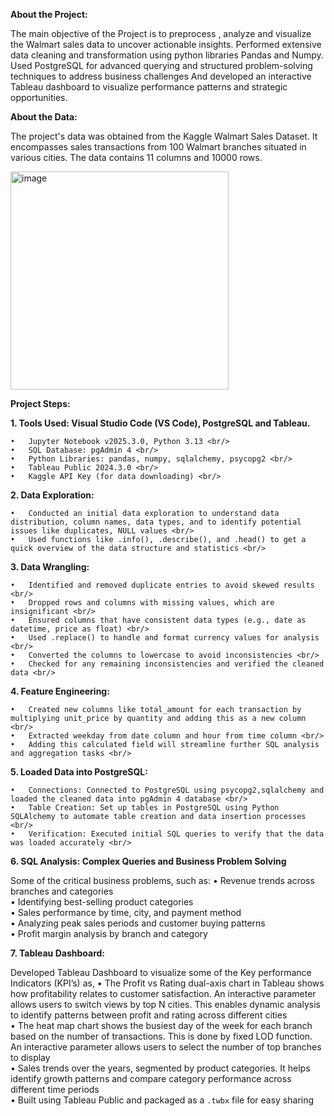 **About the Project:**

The main objective of the Project is to preprocess , analyze and visualize the Walmart sales data to uncover actionable insights. Performed extensive data cleaning and transformation using python libraries Pandas and Numpy. Used PostgreSQL for advanced querying and structured problem-solving techniques to address business challenges And developed an interactive Tableau dashboard to visualize performance patterns and strategic opportunities.

**About the Data:**

The project's data was obtained from the Kaggle Walmart Sales Dataset. It encompasses sales transactions from 100 Walmart branches situated in various cities. The data contains 11 columns and 10000 rows.

<img width="349" alt="image" src="https://github.com/user-attachments/assets/f89a279f-207b-4434-9b9f-73fbdc454920" />

**Project Steps:**

**1.	Tools Used: Visual Studio Code (VS Code), PostgreSQL and Tableau.**

    •	Jupyter Notebook v2025.3.0, Python 3.13 <br/>
    •	SQL Database: pgAdmin 4 <br/>
    •	Python Libraries: pandas, numpy, sqlalchemy, psycopg2 <br/>
    •	Tableau Public 2024.3.0 <br/>
    •	Kaggle API Key (for data downloading) <br/>

**2.	Data Exploration:**
   
    •	Conducted an initial data exploration to understand data distribution, column names, data types, and to identify potential issues like duplicates, NULL values <br/>
    •	Used functions like .info(), .describe(), and .head() to get a quick overview of the data structure and statistics <br/>

**3.	 Data Wrangling:**

    •	Identified and removed duplicate entries to avoid skewed results <br/>
    •	Dropped rows and columns with missing values, which are insignificant <br/>
    •	Ensured columns that have consistent data types (e.g., date as datetime, price as float) <br/>
    •	Used .replace() to handle and format currency values for analysis <br/>
    •	Converted the columns to lowercase to avoid inconsistencies <br/>
    •	Checked for any remaining inconsistencies and verified the cleaned data <br/>

**4.	 Feature Engineering:**

    •	Created new columns like total_amount for each transaction by multiplying unit_price by quantity and adding this as a new column <br/>
    •	Extracted weekday from date column and hour from time column <br/>
    •	Adding this calculated field will streamline further SQL analysis and aggregation tasks <br/>

**5.	Loaded Data into PostgreSQL:**

    •	Connections: Connected to PostgreSQL using psycopg2,sqlalchemy and loaded the cleaned data into pgAdmin 4 database <br/>
    •	Table Creation: Set up tables in PostgreSQL using Python SQLAlchemy to automate table creation and data insertion processes <br/>
    •	Verification: Executed initial SQL queries to verify that the data was loaded accurately <br/>

**6.	SQL Analysis: Complex Queries and Business Problem Solving**

Some of the critical business problems, such as:
    •	Revenue trends across branches and categories <br/>
    •	Identifying best-selling product categories <br/>
    •	Sales performance by time, city, and payment method <br/>
    •	Analyzing peak sales periods and customer buying patterns <br/>
    •	Profit margin analysis by branch and category <br/>

**7.	Tableau Dashboard:**

Developed Tableau Dashboard to visualize some of the Key performance Indicators (KPI’s) as,
    •	The Profit vs Rating dual-axis chart in Tableau shows how profitability relates to customer satisfaction. An interactive parameter allows users to switch views by top N cities. This enables dynamic analysis to identify patterns between profit and rating across different cities <br/>
    •	The heat map chart shows the busiest day of the week for each branch based on the number of transactions. This is done by fixed LOD function. An interactive parameter allows users to select the number of top branches to display <br/>
    •	Sales trends over the years, segmented by product categories. It helps identify growth patterns and compare category performance across different time periods <br/>
    •	Built using Tableau Public and packaged as a `.twbx` file for easy sharing <br/>


